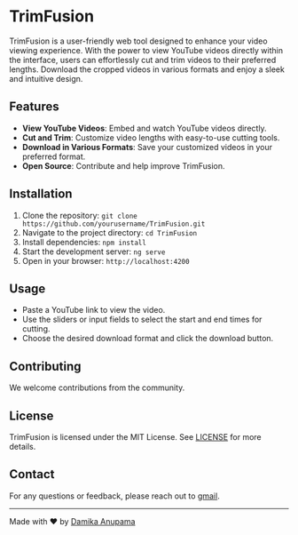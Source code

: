 # TrimFusion

TrimFusion is a user-friendly web tool designed to enhance your video viewing experience. With the power to view YouTube videos directly within the interface, users can effortlessly cut and trim videos to their preferred lengths. Download the cropped videos in various formats and enjoy a sleek and intuitive design.

<!-- ![TrimFusion Screenshot](screenshot.png)   Include a screenshot of your app here -->

## Features
- **View YouTube Videos**: Embed and watch YouTube videos directly.
- **Cut and Trim**: Customize video lengths with easy-to-use cutting tools.
- **Download in Various Formats**: Save your customized videos in your preferred format.
- **Open Source**: Contribute and help improve TrimFusion.

## Installation
1. Clone the repository: `git clone https://github.com/yourusername/TrimFusion.git`
2. Navigate to the project directory: `cd TrimFusion`
3. Install dependencies: `npm install`
4. Start the development server: `ng serve`
5. Open in your browser: `http://localhost:4200`

## Usage
- Paste a YouTube link to view the video.
- Use the sliders or input fields to select the start and end times for cutting.
- Choose the desired download format and click the download button.

## Contributing
We welcome contributions from the community. 
<!-- Please read our [CONTRIBUTING.md](CONTRIBUTING.md) for guidelines on how to contribute. -->

## License
TrimFusion is licensed under the MIT License. See [LICENSE](./LICENSE) for more details.

## Contact
For any questions or feedback, please reach out to [gmail](damikaanupama@gmail.com).

---

Made with ❤️ by [Damika Anupama](https://www.linkedin.com/in/damika-anupama-62a22a19a/)
